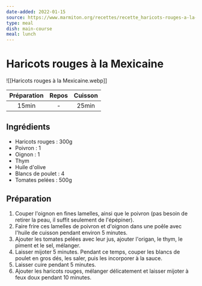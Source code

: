 ```yaml
---
date-added: 2022-01-15
source: https://www.marmiton.org/recettes/recette_haricots-rouges-a-la-mexicaine_18284.aspx
type: meal
dish: main-course
meal: lunch
---
```


# Haricots rouges à la Mexicaine

![[Haricots rouges à la Mexicaine.webp]]

| Préparation | Repos | Cuisson |
|:-----------:|:-----:|:-------:|
|    15min    |   -   |  25min  |

## Ingrédients

- Haricots rouges : 300g
- Poivron : 1
- Oignon : 1
- Thym
- Huile d'olive
- Blancs de poulet : 4
- Tomates pelées : 500g

## Préparation

1. Couper l'oignon en fines lamelles, ainsi que le poivron (pas besoin de retirer la peau, il suffit seulement de l'épépiner).
2. Faire frire ces lamelles de poivron et d'oignon dans une poêle avec l'huile de cuisson pendant environ 5 minutes.
3. Ajouter les tomates pelées avec leur jus, ajouter l'origan, le thym, le piment et le sel, mélanger.
4. Laisser mijoter 5 minutes. Pendant ce temps, couper les blancs de poulet en gros dés, les saler, puis les incorporer à la sauce.
5. Laisser cuire pendant 5 minutes.
6. Ajouter les haricots rouges, mélanger délicatement et laisser mijoter à feux doux pendant 10 minutes.
